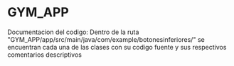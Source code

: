 # GYM_APP
Documentacion del codigo: 
Dentro de la ruta "GYM_APP/app/src/main/java/com/example/botonesinferiores/"
se encuentran cada una de las clases con su codigo fuente y sus respectivos comentarios descriptivos

